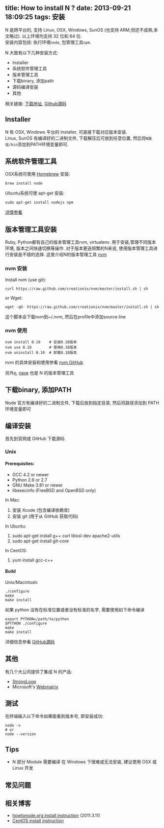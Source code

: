 title: How to install N ?
date: 2013-09-21 18:09:25
tags: 安装
---

N 是跨平台的, 支持 Linux, OSX, Windows, SunOS (也支持 ARM,但还不成熟,本文略过). 以上环境均支持 32 位和 64 位.  
安装内容包括: 执行环境`node`, 包管理工具`npm`.

N 大致有以下几种安装方式:

* Installer
* 系统软件管理工具
* 版本管理工具
* 下载binary, 添加path
* 源码编译安装
* 其他

相关链接: [下载地址](http://nodejs.org/download/), [Github源码](https://github.com/joyent/node)


## Installer
N 有 OSX, Windows 平台的 Installer, 可直接下载对应版本安装.  
Linux, SunOS 有编译好的二进制文件, 下载解压后可放到任意位置, 然后将`N路径/bin`添加到PATH环境变量即可.

## 系统软件管理工具
OSX系统可使用 [Homebrew](http://brew.sh) 安装:

    brew install node

Ubuntu系统可使 apt-get 安装:

    sudo apt-get install nodejs npm

[详情参看](https://github.com/joyent/node/wiki/Installing-Node.js-via-package-manager)


## 版本管理工具安装
Ruby, Python都有自己的版本管理工具rvm, virtualenv. 用于安装,管理不同版本环境, 版本之间快速切换等操作. 
对于版本更迭频繁的N来说, 使用版本管理工具进行安装是不错的选择. 这里介绍N的版本管理工具 [nvm](https://github.com/creationix/nvm)

### nvm 安装
Install nvm (use git):

    curl https://raw.github.com/creationix/nvm/master/install.sh | sh

or Wget:

    wget -qO- https://raw.github.com/creationix/nvm/master/install.sh | sh

这个脚本会下载nvm到~/.nvm, 然后在profile中添加source line

### nvm 使用

    nvm install 0.10    # 安装0.10版本
    nvm use 0.10        # 使用0.10版本
    nvm uninstall 0.10  # 卸载0.10版本

nvm 的具体安装和使用参看 [nvm GitHub](https://github.com/creationix/nvm)

另外[n](https://github.com/visionmedia/n), [nave](https://github.com/isaacs/nave) 也是 N 的版本管理工具


## 下载binary, 添加PATH
Node 官方有编译好的二进制文件, 下载后放到指定目录, 然后将路径添加到 PATH 环境变量即可


## 编译安装
首先到官网或 GitHub 下载源码
### Unix

#### Prerequisites:

* GCC 4.2 or newer
* Python 2.6 or 2.7
* GNU Make 3.81 or newer
* libexecinfo (FreeBSD and OpenBSD only)

In Mac:

1. 安装 Xcode (包含编译依赖库)
2. 安装 git (用于从 GitHub 获取代码)

In Ubuntu:

1. sudo apt-get install g++ curl libssl-dev apache2-utils
2. sudo apt-get install git-core

In CentOS:

1. yum install gcc-c++

#### Build
Unix/Macintosh:

    ./configure
    make
    make install

如果 python 没有在标准位置或者没有标准的名字, 需要使用如下命令编译

    export PYTHON=/path/to/python
    $PYTHON ./configure
    make
    make install

详细信息参看 [GitHub源码](https://github.com/joyent/node)


## 其他
有几个大公司提供了集成 N 的产品:

* [StrongLoop](http://strongloop.com/strongloop-suite/downloads/)
* Microsoft's [Webmatrix](http://www.microsoft.com/web/webmatrix/)


## 测试
在终端输入以下命令如果能看到版本号, 即安装成功:

    node -v
    # or
    node --version


## Tips

* N 部分 Module 需要编译 在 Windows 下很难或无法安装, 建议使用 OSX 或 Linux 开发


## 常见问题

## 相关博客

* [howtonode.org install instruction](http://howtonode.org/how-to-install-nodejs) (2011.3.11)
* [CentOS install instruction](https://www.digitalocean.com/community/articles/how-to-install-and-run-a-node-js-app-on-centos-6-4-64bit)
